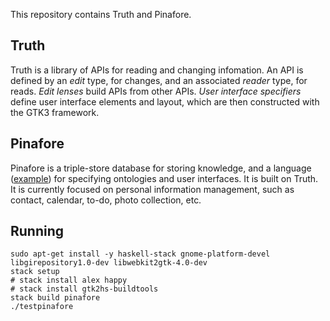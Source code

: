 This repository contains Truth and Pinafore.

## Truth
Truth is a library of APIs for reading and changing infomation.
An API is defined by an *edit* type, for changes, and an associated *reader* type, for reads.
*Edit lenses* build APIs from other APIs.
*User interface specifiers* define user interface elements and layout, which are then constructed with the GTK3 framework.

## Pinafore
Pinafore is a triple-store database for storing knowledge, and a language ([example](test/test.pui)) for specifying ontologies and user interfaces.
It is built on Truth.
It is currently focused on personal information management, such as contact, calendar, to-do, photo collection, etc.

## Running
```shell
sudo apt-get install -y haskell-stack gnome-platform-devel libgirepository1.0-dev libwebkit2gtk-4.0-dev
stack setup
# stack install alex happy
# stack install gtk2hs-buildtools
stack build pinafore
./testpinafore
```
